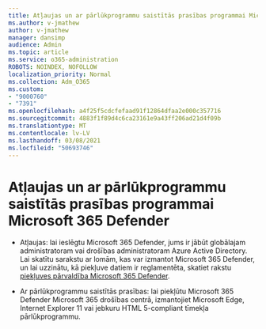 ```yaml
---
title: Atļaujas un ar pārlūkprogrammu saistītās prasības programmai Microsoft 365 Defender
ms.author: v-jmathew
author: v-jmathew
manager: dansimp
audience: Admin
ms.topic: article
ms.service: o365-administration
ROBOTS: NOINDEX, NOFOLLOW
localization_priority: Normal
ms.collection: Adm_O365
ms.custom:
- "9000760"
- "7391"
ms.openlocfilehash: a4f25f5cdcfefaad91f12864dfaa2e000c357716
ms.sourcegitcommit: 4883f1f89d4c6ca23161e9a43ff206ad21d4f09b
ms.translationtype: MT
ms.contentlocale: lv-LV
ms.lasthandoff: 03/08/2021
ms.locfileid: "50693746"
---
```

# <a name="permissions-and-browser-related-requirements-for-microsoft-365-defender"></a>Atļaujas un ar pārlūkprogrammu saistītās prasības programmai Microsoft 365 Defender

- Atļaujas: lai ieslēgtu Microsoft 365 Defender, jums ir jābūt globālajam administratoram vai drošības administratoram Azure Active Directory. Lai skatītu sarakstu ar lomām, kas var izmantot Microsoft 365 Defender, un lai uzzinātu, kā piekļuve datiem ir reglamentēta, skatiet rakstu [piekļuves pārvaldība Microsoft 365 Defender](https://go.microsoft.com/fwlink/?linkid=2143626).

- Ar pārlūkprogrammu saistītās prasības: lai piekļūtu Microsoft 365 Defender Microsoft 365 drošības centrā, izmantojiet Microsoft Edge, Internet Explorer 11 vai jebkuru HTML 5-compliant tīmekļa pārlūkprogrammu.
